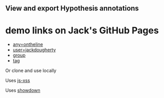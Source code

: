 ## View and export Hypothesis annotations

# demo links on Jack's GitHub Pages

- [any=ontheline](http://jackdougherty.github.io/h_export/any.html?any=ontheline)
- [user=jackdougherty](http://jackdougherty.github.io/h_export/user.html?user=jackdougherty)
- [group](http://jackdougherty.github.io/h_export/group.html)
- [tag](http://jackdougherty.github.io/h_export/tag.html?tag=nextprez)

Or clone and use locally

Uses [js-xss](https://github.com/leizongmin/js-xss/)

Uses [showdown](https://github.com/showdownjs/showdown)

